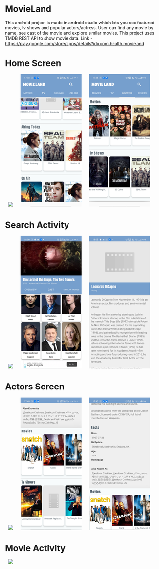 # MovieLand
This android project is made in android studio which lets you see featured movies, tv shows and popular actors/actress. User can find any movie by name, see cast of the movie and explore similar movies. 
This project uses TMDB REST API to show movie data.
Link - https://play.google.com/store/apps/details?id=com.health.movieland

# Home Screen
<img src="Screenshots/img_2.jpg" width="200" hspace="10">   <img src="Screenshots/im6.jpg" width="200" hspace="10">    <img src="Screenshots/im5.jpg" width="200" hspace="10">

# Search Activity
<img src="Screenshots/img_5.jpg" width="200" hspace="10">  <img src="Screenshots/search.jpg" width="200" hspace="10">  <img src="Screenshots/search2.jpg" width="200" hspace="10">  

# Actors Screen
<img src="Screenshots/Screenshot_2020-10-28-14-15-09-36_67ef6253042c53f51dcc407f80548df2.jpg" width="200" hspace="10"> <img src="Screenshots/im2.jpg" width="200" hspace="10"> <img src="Screenshots/im3.jpg" width="200" hspace="10">

# Movie Activity
<img src="Screenshots/Screenshot_2020-10-28-14-15-45-87_67ef6253042c53f51dcc407f80548df2.jpg" width="200" hspace="10">


